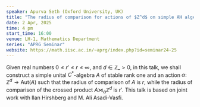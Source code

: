 ```yaml
---
speaker: Apurva Seth (Oxford University, UK)
title: "The radius of comparison for actions of $Z^d$ on simple AH algebras"
date: 2 Apr, 2025
time: 4 pm
start_time: 16:00
venue: LH-1, Mathematics Department
series: "APRG Seminar"
website: https://math.iisc.ac.in/~aprg/index.php?id=seminar24-25
---
```


Given real numbers $0\leq r' \leq r\leq \infty$, and $d\in \mathbb{Z}\_{>0}$, in this talk, we shall construct a simple unital $C^*$-algebra $A$
of stable rank one and an action $\alpha \colon \mathbb{Z}^d \to \text{Aut}(A)$ such that the radius of comparison of $A$ is $r$, while the
radius of comparison of the crossed product $A\rtimes_\alpha\mathbb{Z}^d$ is $r'$.
This talk is based on joint work with Ilan Hirshberg and M. Ali Asadi-Vasfi. 

